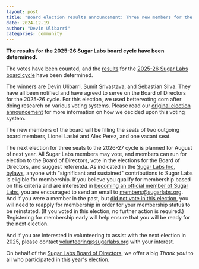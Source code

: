 ```yaml
---
layout: post
title: "Board election results announcement: Three new members for the 2025-26 cycle"
date: 2024-12-19
author: "Devin Ulibarri"
categories: community
---
```


**The results for the 2025-26 Sugar Labs board cycle have been
  determined.**

The votes have been counted, and the [results][1] for the [2025-26
Sugar Labs board cycle][2] have been determined.

[1]: https://bettervoting.com/dp3xc7/
[2]: https://www.sugarlabs.org/community/2024/11/22/elections-extension/

The winners are Devin Ulibarri, Sumit Srivastava, and Sebastian
Silva. They have all been notified and have agreed to serve on the
Board of Directors for the 2025-26 cycle. For this election, we used
bettervoting.com after doing research on various voting
systems. Please read our [original election announcement][3] for more
information on how we decided upon this voting system.

[3]: https://www.sugarlabs.org/community/2024/11/22/elections-extension/

The new members of the board will be filling the seats of two outgoing
board members, Lionel Laské and Alex Perez, and one vacant seat.

The next election for three seats to the 2026-27 cycle is planned for
August of next year. All Sugar Labs members may vote, and members can
run for election to the Board of Directors, vote in the elections for
the Board of Directors, and suggest referenda. As indicated in the
[Sugar Labs Inc. bylaws][4], anyone with "significant and sustained"
contributions to Sugar Labs is eligible for membership. If you believe
you qualify for membership based on this criteria and are interested
in [becoming an official member of Sugar Labs][5], you are encouraged
to send an email to <members@sugarlabs.org>. And if you were a member
in the past, but [did not vote in this election][6], you will need to
reapply for membership in order for your membership status to be
reinstated. (If you voted in this election, no further action is
required.) Registering for membership early will help ensure that you
will be ready for the next election.

[4]: https://wiki.sugarlabs.org/go/Sugar_Labs/Governance
[5]: https://wiki.sugarlabs.org/go/Sugar_Labs/Members
[6]: https://www.sugarlabs.org/community/2024/11/22/elections-extension/

And if you are interested in volunteering to assist with the next
election in 2025, please contact <volunteering@sugarlabs.org> with
your interest.

On behalf of the [Sugar Labs Board of Directors][7], we offer a big
*Thank you!* to all who participated in this year's election.

[7]: https://www.sugarlabs.org/leadership/

